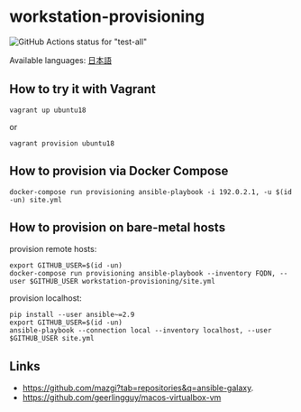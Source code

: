 # workstation-provisioning

![GitHub Actions status for "test-all"](https://github.com/mazgi/workstation-provisioning/workflows/test-all/badge.svg)

Available languages: [日本語](README.ja.md)

## How to try it with Vagrant

```shellsession
vagrant up ubuntu18
```

or

```shellsession
vagrant provision ubuntu18
```

## How to provision via Docker Compose

```shellsession
docker-compose run provisioning ansible-playbook -i 192.0.2.1, -u $(id -un) site.yml
```

## How to provision on bare-metal hosts

provision remote hosts:

```shellsession
export GITHUB_USER=$(id -un)
docker-compose run provisioning ansible-playbook --inventory FQDN, --user $GITHUB_USER workstation-provisioning/site.yml
```

provision localhost:

```shellsession
pip install --user ansible~=2.9
export GITHUB_USER=$(id -un)
ansible-playbook --connection local --inventory localhost, --user $GITHUB_USER site.yml
```

## Links

- https://github.com/mazgi?tab=repositories&q=ansible-galaxy.
- https://github.com/geerlingguy/macos-virtualbox-vm
